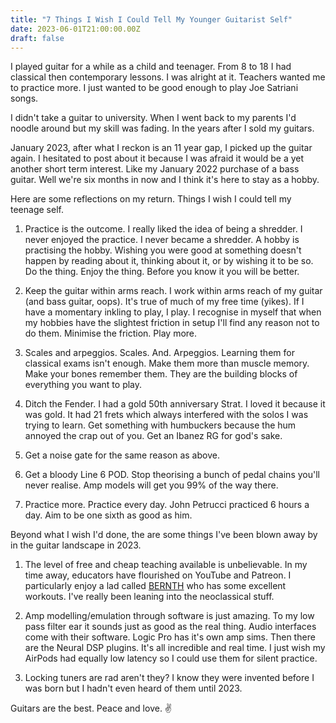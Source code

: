 ```yaml
---
title: "7 Things I Wish I Could Tell My Younger Guitarist Self"
date: 2023-06-01T21:00:00.00Z
draft: false
---
```


I played guitar for a while as a child and teenager. From 8 to 18 I had classical then contemporary lessons. I was alright at it. Teachers wanted me to practice more. I just wanted to be good enough to play Joe Satriani songs.

I didn't take a guitar to university. When I went back to my parents I'd noodle around but my skill was fading. In the years after I sold my guitars.

January 2023, after what I reckon is an 11 year gap, I picked up the guitar again. I hesitated to post about it because I was afraid it would be a yet another short term interest. Like my January 2022 purchase of a bass guitar. Well we're six months in now and I think it's here to stay as a hobby. 

Here are some reflections on my return. Things I wish I could tell my teenage self.

1. Practice is the outcome. I really liked the idea of being a shredder. I never enjoyed the practice. I never became a shredder. A hobby is practising the hobby. Wishing you were good at something doesn't happen by reading about it, thinking about it, or by wishing it to be so. Do the thing. Enjoy the thing. Before you know it you will be better.

2. Keep the guitar within arms reach. I work within arms reach of my guitar (and bass guitar, oops). It's true of much of my free time (yikes). If I have a momentary inkling to play, I play. I recognise in myself that when my hobbies have the slightest friction in setup I'll find any reason not to do them. Minimise the friction. Play more.

3. Scales and arpeggios. Scales. And. Arpeggios. Learning them for classical exams isn't enough. Make them more than muscle memory. Make your bones remember them. They are the building blocks of everything you want to play.

4. Ditch the Fender. I had a gold 50th anniversary Strat. I loved it because it was gold. It had 21 frets which always interfered with the solos I was trying to learn. Get something with humbuckers because the hum annoyed the crap out of you. Get an Ibanez RG for god's sake.

5. Get a noise gate for the same reason as above.

6. Get a bloody Line 6 POD. Stop theorising a bunch of pedal chains you'll never realise. Amp models will get you 99% of the way there.

7. Practice more. Practice every day. John Petrucci practiced 6 hours a day. Aim to be one sixth as good as him.

Beyond what I wish I'd done, the are some things I've been blown away by in the guitar landscape in 2023.

1. The level of free and cheap teaching available is unbelievable. In my time away, educators have flourished on YouTube and Patreon. I particularly enjoy a lad called [BERNTH](https://www.youtube.com/bernthguitar) who has some excellent workouts. I've really been leaning into the neoclassical stuff.

2. Amp modelling/emulation through software is just amazing. To my low pass filter ear it sounds just as good as the real thing. Audio interfaces come with their software. Logic Pro has it's own amp sims. Then there are the Neural DSP plugins. It's all incredible and real time. I just wish my AirPods had equally low latency so I could use them for silent practice.

3. Locking tuners are rad aren't they? I know they were invented before I was born but I hadn't even heard of them until 2023.

Guitars are the best. Peace and love. ✌️